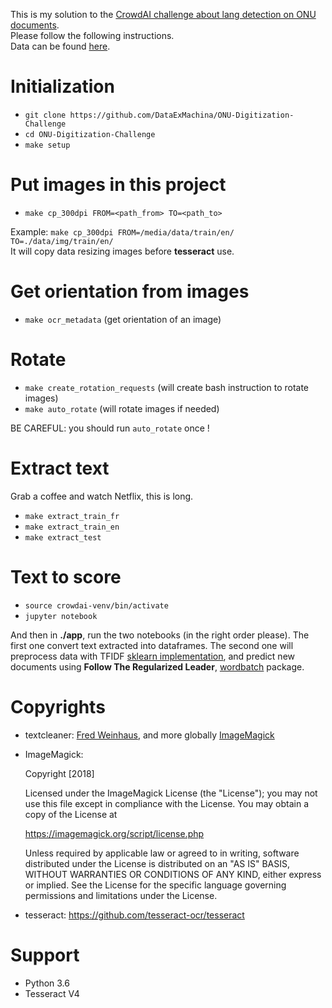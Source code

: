 This is my solution to the [CrowdAI challenge about lang detection on ONU documents](https://www.crowdai.org/challenges/league-of-nations-archives-digitization-challenge). <br>
Please follow the following instructions. <br>
Data can be found [here](https://owncloud.unog.ch/index.php/s/AHiEdCWr5Y86FsO).

# Initialization

- `git clone https://github.com/DataExMachina/ONU-Digitization-Challenge`
- `cd ONU-Digitization-Challenge`
- `make setup`

# Put images in this project 

- `make cp_300dpi FROM=<path_from> TO=<path_to>`

Example: `make cp_300dpi FROM=/media/data/train/en/ TO=./data/img/train/en/` <br>
It will copy data resizing images before **tesseract** use.

# Get orientation from images
- `make ocr_metadata` (get orientation of an image)

# Rotate
- `make create_rotation_requests` (will create bash instruction to rotate images)
- `make auto_rotate` (will rotate images if needed) 

BE CAREFUL: you should run `auto_rotate` once !

# Extract text
Grab a coffee and watch Netflix, this is long.
- `make extract_train_fr`
- `make extract_train_en`
- `make extract_test`

# Text to score 
- `source crowdai-venv/bin/activate`
- `jupyter notebook`

And then in **./app**, run the two notebooks (in the right order please). The first one convert text extracted into dataframes. The second one will preprocess data with TFIDF [sklearn implementation](http://scikit-learn.org/stable/modules/generated/sklearn.feature_extraction.text.TfidfVectorizer.html), and predict new documents using **Follow The Regularized Leader**, [wordbatch](https://github.com/anttttti/Wordbatch) package.

# Copyrights
- textcleaner: [Fred Weinhaus](http://www.fmwconcepts.com/imagemagick/textcleaner/index.php), and more globally [ImageMagick](https://www.imagemagick.org/script/index.php)

- ImageMagick:

   Copyright [2018]

   Licensed under the ImageMagick License (the "License"); you may not use
   this file except in compliance with the License.  You may obtain a copy
   of the License at

   https://imagemagick.org/script/license.php

   Unless required by applicable law or agreed to in writing, software
   distributed under the License is distributed on an "AS IS" BASIS, WITHOUT
   WARRANTIES OR CONDITIONS OF ANY KIND, either express or implied.  See the
   License for the specific language governing permissions and limitations
   under the License.
   
- tesseract: https://github.com/tesseract-ocr/tesseract

# Support 
- Python 3.6
- Tesseract V4
